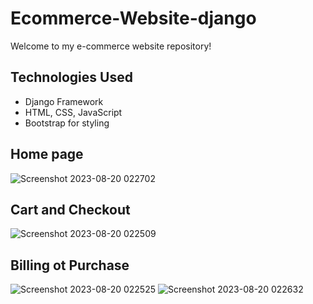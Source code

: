 # Ecommerce-Website-django

Welcome to my e-commerce website repository!

## Technologies Used

- Django Framework
- HTML, CSS, JavaScript
- Bootstrap for styling


## Home page

![Screenshot 2023-08-20 022702](https://github.com/prathu21-star/Ecommerce-Website-django/assets/91003319/9f9bca03-c1ca-4279-bfce-8aa6d73c5052)



## Cart and Checkout

![Screenshot 2023-08-20 022509](https://github.com/prathu21-star/Ecommerce-Website-django/assets/91003319/e41d54b3-f87c-402c-8a00-3cde6a3e26c0)



## Billing ot Purchase

![Screenshot 2023-08-20 022525](https://github.com/prathu21-star/Ecommerce-Website-django/assets/91003319/fd91fbf6-e252-492a-9d1b-ca171376e3cb)
![Screenshot 2023-08-20 022632](https://github.com/prathu21-star/Ecommerce-Website-django/assets/91003319/572bfef9-bf0d-45eb-a8c0-ea40c7a71e79)


